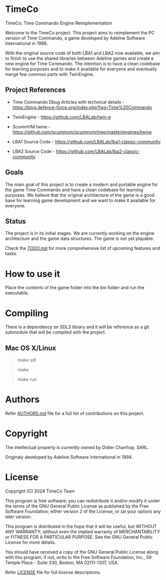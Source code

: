 # TimeCo
TimeCo: Time Commando Engine Reimplementation

Welcome to the TimeCo project.
This project aims to reimplement the PC version of Time Commando, a game developed by Adeline Software International in 1996.

With the original source code of both LBA1 and LBA2 now available, we aim to finish to use the shared libraries between Adeline games and create a new engine for Time Commando. The intention is to have a clean codebase for learning purposes and to make it available for everyone and eventually merge few common parts with TwinEngine.

## Project References

* Time Commando Dbug Articles with technical details - https://blog.defence-force.org/index.php?tag=Time%20Commando

* TwinEngine - https://github.com/LBALab/twin-e

* ScummVM twine - https://github.com/scummvm/scummvm/tree/master/engines/twine

* LBA1 Source Code - https://github.com/LBALab/lba1-classic-community

* LBA2 Source Code - https://github.com/LBALab/lba2-classic-community



## Goals

The main goal of this project is to create a modern and portable engine for the game Time Commando and have a clean codebase for learning purposes. We believe that the original architecture of the game is a good base for learning game development and we want to make it available for everyone.

## Status

The project is in its initial stages. We are currently working on the engine architecture and the game data structures. The game is not yet playable.

Check the [TODO.md](TODO.md) for more comprehensive list of upcoming features and tasks.

# How to use it

Place the contents of the game folder into the bin folder and run the executable.


# Compiling

There is a dependency on SDL3 library and it will be reference as a git submodule that will be compiled with the project.

## Mac OS X/Linux

> make sdl

> make

> make run


# Authors

Refer [AUTHORS.md](AUTHORS.md) file for a full list of contributions on this project.

# Copyright

The intellectual property is currently owned by Didier Chanfray, SARL.

Originaly developed by Adeline Software International in 1994.

# License

Copyright (C) 2024 TimeCo Team

This program is free software; you can redistribute it and/or
modify it under the terms of the GNU General Public License 
as published by the Free Software Foundation; either version 2
of the License, or (at your option) any later version.

This program is distributed in the hope that it will be useful,
but WITHOUT ANY WARRANTY; without even the implied warranty of
MERCHANTABILITY or FITNESS FOR A PARTICULAR PURPOSE.  See the
GNU General Public License for more details.

You should have received a copy of the GNU General Public License
along with this program; if not, write to the Free Software
Foundation, Inc., 59 Temple Place - Suite 330, Boston, MA  02111-1307, USA.

Refer [LICENSE](LICENSE) file for full license descriptions.
